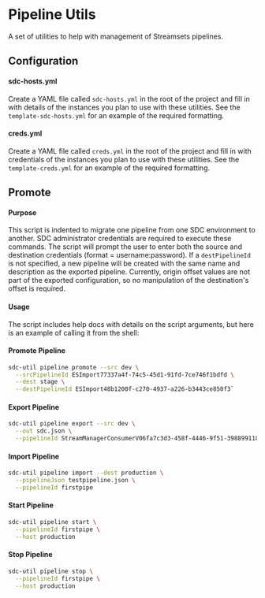 # Pipeline Utils
A set of utilities to help with management of Streamsets pipelines.

## Configuration
#### sdc-hosts.yml
Create a YAML file called `sdc-hosts.yml` in the root of the project and fill in with details of the
instances you plan to use with these utilities.  See the `template-sdc-hosts.yml` for an example of
the required formatting.

#### creds.yml
Create a YAML file called `creds.yml` in the root of the project and fill in with credentials of the
instances you plan to use with these utilities.  See the `template-creds.yml` for an example of
the required formatting.

## Promote
#### Purpose
This script is indented to migrate one pipeline from one SDC environment to another. SDC administrator
credentials are required to execute these commands. The script will prompt the user to enter both
the source and destination credentials (format = username:password). If a `destPipelineId` is not 
specified, a new pipeline will be created with the same name and description as the exported pipeline.
Currently, origin offset values are not part of the exported configuration, so no manipulation of the
destination's offset is required.

#### Usage
The script includes help docs with details on the script arguments, but here is an example of calling 
it from the shell:

#### Promote Pipeline
```bash
sdc-util pipeline promote --src dev \
  --srcPipelineId ESImport77337a4f-74c5-45d1-91fd-7ce746f1bdfd \
  --dest stage \
  --destPipelineId ESImport48b1200f-c270-4937-a226-b3443ce850f3` 
```
#### Export Pipeline

```bash
sdc-util pipeline export --src dev \
  --out sdc.json \
  --pipelineId StreamManagerConsumerV06fa7c3d3-458f-4446-9f51-398899118b73
```
#### Import Pipeline
```bash
sdc-util pipeline import --dest production \
  --pipelineJson testpipeline.json \
  --pipelineId firstpipe
```

#### Start Pipeline
```bash
sdc-util pipeline start \
  --pipelineId firstpipe \
  --host production
```

#### Stop Pipeline
```bash
sdc-util pipeline stop \
  --pipelineId firstpipe \
  --host production
```
